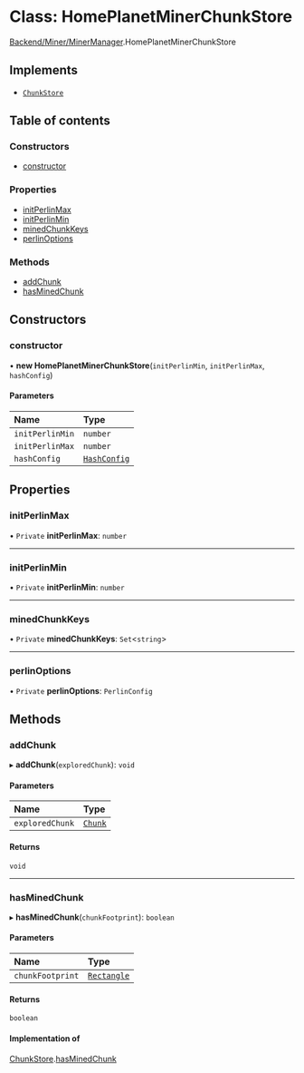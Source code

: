 # Class: HomePlanetMinerChunkStore

[Backend/Miner/MinerManager](../modules/Backend_Miner_MinerManager.md).HomePlanetMinerChunkStore

## Implements

- [`ChunkStore`](../interfaces/types_darkforest_api_ChunkStoreTypes.ChunkStore.md)

## Table of contents

### Constructors

- [constructor](Backend_Miner_MinerManager.HomePlanetMinerChunkStore.md#constructor)

### Properties

- [initPerlinMax](Backend_Miner_MinerManager.HomePlanetMinerChunkStore.md#initperlinmax)
- [initPerlinMin](Backend_Miner_MinerManager.HomePlanetMinerChunkStore.md#initperlinmin)
- [minedChunkKeys](Backend_Miner_MinerManager.HomePlanetMinerChunkStore.md#minedchunkkeys)
- [perlinOptions](Backend_Miner_MinerManager.HomePlanetMinerChunkStore.md#perlinoptions)

### Methods

- [addChunk](Backend_Miner_MinerManager.HomePlanetMinerChunkStore.md#addchunk)
- [hasMinedChunk](Backend_Miner_MinerManager.HomePlanetMinerChunkStore.md#hasminedchunk)

## Constructors

### constructor

• **new HomePlanetMinerChunkStore**(`initPerlinMin`, `initPerlinMax`, `hashConfig`)

#### Parameters

| Name            | Type                                                              |
| :-------------- | :---------------------------------------------------------------- |
| `initPerlinMin` | `number`                                                          |
| `initPerlinMax` | `number`                                                          |
| `hashConfig`    | [`HashConfig`](../modules/types_global_GlobalTypes.md#hashconfig) |

## Properties

### initPerlinMax

• `Private` **initPerlinMax**: `number`

---

### initPerlinMin

• `Private` **initPerlinMin**: `number`

---

### minedChunkKeys

• `Private` **minedChunkKeys**: `Set`<`string`\>

---

### perlinOptions

• `Private` **perlinOptions**: `PerlinConfig`

## Methods

### addChunk

▸ **addChunk**(`exploredChunk`): `void`

#### Parameters

| Name            | Type                                         |
| :-------------- | :------------------------------------------- |
| `exploredChunk` | [`Chunk`](types_global_GlobalTypes.Chunk.md) |

#### Returns

`void`

---

### hasMinedChunk

▸ **hasMinedChunk**(`chunkFootprint`): `boolean`

#### Parameters

| Name             | Type                                                               |
| :--------------- | :----------------------------------------------------------------- |
| `chunkFootprint` | [`Rectangle`](../interfaces/types_global_GlobalTypes.Rectangle.md) |

#### Returns

`boolean`

#### Implementation of

[ChunkStore](../interfaces/types_darkforest_api_ChunkStoreTypes.ChunkStore.md).[hasMinedChunk](../interfaces/types_darkforest_api_ChunkStoreTypes.ChunkStore.md#hasminedchunk)
